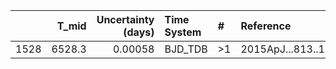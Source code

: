 |      |   T_mid |   Uncertainty (days) | Time System   | #   | Reference           |
|-----:|--------:|---------------------:|:--------------|:----|:--------------------|
| 1528 |  6528.3 |              0.00058 | BJD_TDB       | >1  | 2015ApJ...813..111B |